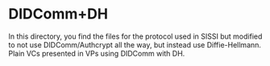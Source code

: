 # DIDComm+DH

In this directory, you find the files for the protocol used in SISSI but modified to not use DIDComm/Authcrypt all the way, but instead use Diffie-Hellmann. Plain VCs presented in VPs using DIDComm with DH.